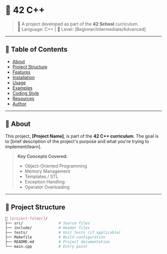 # 📘 42 C++ 

> 🏫 A project developed as part of the **42 School** curriculum.  
> 🎯 Language: C++ | 🚀 Level: [Beginner/Intermediate/Advanced]

---

## 📌 Table of Contents

- [About](#about)
- [Project Structure](#project-structure)
- [Features](#features)
- [Installation](#installation)
- [Usage](#usage)
- [Examples](#examples)
- [Coding Style](#coding-style)
- [Resources](#resources)
- [Author](#author)

---

## 📖 About

This project, **[Project Name]**, is part of the **42 C++ curriculum**. The goal is to [brief description of the project's purpose and what you're trying to implement/learn].

> **Key Concepts Covered:**
> - Object-Oriented Programming
> - Memory Management
> - Templates / STL
> - Exception Handling
> - Operator Overloading

---

## 📂 Project Structure

```bash
📁 [project-folder]/
├── src/                # Source files
├── include/            # Header files
├── tests/              # Unit tests (if applicable)
├── Makefile            # Build configuration
├── README.md           # Project documentation
└── main.cpp            # Entry point
